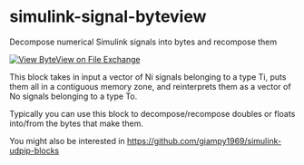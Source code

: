 # simulink-signal-byteview
Decompose numerical Simulink signals into bytes and recompose them

[![View ByteView on File Exchange](https://www.mathworks.com/matlabcentral/images/matlab-file-exchange.svg)](https://www.mathworks.com/matlabcentral/fileexchange/6649-byteview)

This block takes in input a vector of Ni signals belonging to a type Ti, 
puts them all in a contiguous memory zone, and reinterprets them as a vector of No signals belonging to a type To.

Typically you can use this block to decompose/recompose doubles or floats into/from the bytes that make them.

You might also be interested in https://github.com/giampy1969/simulink-udpip-blocks

